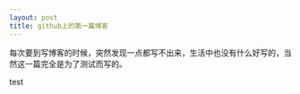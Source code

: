 ```yaml
---
layout: post
title: github上的第一篇博客 
---
```


每次要到写博客的时候，突然发现一点都写不出来，生活中也没有什么好写的，当然这一篇完全是为了测试而写的。

test
